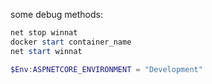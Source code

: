 some debug methods:

```powershell
net stop winnat
docker start container_name
net start winnat

$Env:ASPNETCORE_ENVIRONMENT = "Development"
``` 

